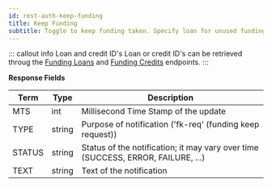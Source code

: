 ```yaml
---
id: rest-auth-keep-funding
title: Keep Funding
subtitle: Toggle to keep funding taken. Specify loan for unused funding and credit for used funding.
---
```


::: callout info Loan and credit ID's
Loan or credit ID's can be retrieved throug the  [Funding Loans](https://docs.bitfinex.com/reference?showHidden=94bdb#rest-auth-funding-loans) and [Funding Credits](https://docs.bitfinex.com/reference?showHidden=94bdb#rest-auth-funding-credits) endpoints.
:::


**Response Fields**

Term | Type | Description
-- | -- | --
MTS  |  int  |  Millisecond Time Stamp of the update
TYPE  |  string  |  Purpose of notification ('fk-req' (funding keep request))
STATUS  |  string  |  Status of the notification; it may vary over time (SUCCESS, ERROR, FAILURE, ...)
TEXT  |  string  |  Text of the notification
